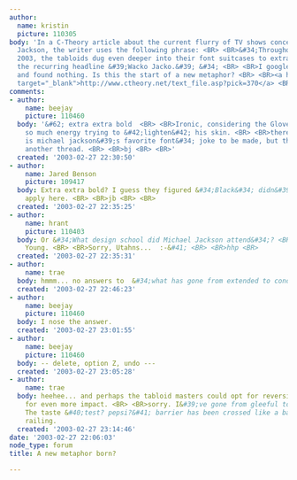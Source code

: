 ```yaml
---
author:
  name: kristin
  picture: 110305
body: 'In a C-Theory article about the current flurry of TV shows concerning Michael
  Jackson, the writer uses the following phrase: <BR> <BR>&#34;Throughout February
  2003, the tabloids dug even deeper into their font suitcases to extra extra bold
  the recurring headline &#39;Wacko Jacko.&#39; &#34; <BR> <BR>I googled similar phrasing
  and found nothing. Is this the start of a new metaphor? <BR> <BR><a href="http://www.ctheory.net/text_file.asp?pick=370"
  target="_blank">http://www.ctheory.net/text_file.asp?pick=370</a> <BR> <BR>'
comments:
- author:
    name: beejay
    picture: 110460
  body: '&#62; extra extra bold  <BR> <BR>Ironic, considering the Gloved One has spent
    so much energy trying to &#42;lighten&#42; his skin. <BR> <BR>there&#39;s a &#34;what
    is michael jackson&#39;s favorite font&#34; joke to be made, but that&#39;s for
    another thread. <BR> <BR>bj <BR> <BR>'
  created: '2003-02-27 22:30:50'
- author:
    name: Jared Benson
    picture: 109417
  body: Extra extra bold? I guess they figured &#34;Black&#34; didn&#39;t exactly
    apply here. <BR> <BR>jb <BR> <BR>
  created: '2003-02-27 22:35:25'
- author:
    name: hrant
    picture: 110403
  body: Or &#34;What design school did Michael Jackson attend&#34;? <BR>Bring&#39;em
    Young. <BR> <BR>Sorry, Utahns...  :-&#41; <BR> <BR>hhp <BR>
  created: '2003-02-27 22:35:31'
- author:
    name: trae
  body: hmmm... no answers to  &#34;what has gone from extended to condensed to compressed?&#34;
  created: '2003-02-27 22:46:23'
- author:
    name: beejay
    picture: 110460
  body: I nose the answer.
  created: '2003-02-27 23:01:55'
- author:
    name: beejay
    picture: 110460
  body: -- delete, option Z, undo ---
  created: '2003-02-27 23:05:28'
- author:
    name: trae
  body: heehee... and perhaps the tabloid masters could opt for reversing the type
    for even more impact. <BR> <BR>sorry. I&#39;ve gone from gleeful to contrite.
    The taste &#40;test? pepsi?&#41; barrier has been crossed like a babe over a balcony
    railing.
  created: '2003-02-27 23:14:46'
date: '2003-02-27 22:06:03'
node_type: forum
title: A new metaphor born?

---
```

